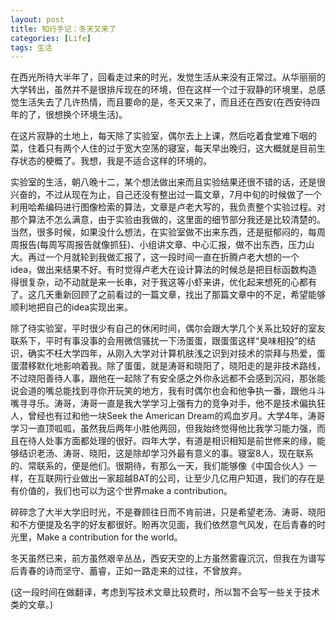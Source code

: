 ```yaml
---
layout: post
title: 知行手记：冬天又来了
categories: [Life]
tags: 生活
---
```


在西光所待大半年了，回看走过来的时光，发觉生活从来没有正常过。从华丽丽的大学转出，虽然并不是很排斥现在的环境，但在这样一个过于寂静的环境里，总感觉生活失去了几许热情，而且要命的是，冬天又来了，而且还在西安(在西安待四年的了，很想换个环境生活)。

在这片寂静的土地上，每天除了实验室，偶尔去上上课，然后吃着食堂难下咽的菜，住着只有两个人住的过于宽大空荡的寝室，每天早出晚归，这大概就是目前生存状态的梗概了。我想，我是不适合这样的环境的。

实验室的生活，朝八晚十二，某个想法做出来而且实验结果还很不错的话，还是很兴奋的，不过从现在为止，自己还没有整出过一篇文章，7月中旬的时候做了一个利用哈希编码进行图像检索的算法，文章是卢老大写的，我负责整个实验过程。对那个算法不怎么满意，由于实验由我做的，这里面的细节部分我还是比较清楚的。当然，很多时候，如果没什么想法，在实验室做不出来东西，还是挺郁闷的，每周周报告(每周写周报告就像抓狂)、小组讲文章、中心汇报，做不出东西，压力山大。再过一个月就轮到我做汇报了，这一段时间一直在折腾卢老大想的一个idea，做出来结果不好。有时觉得卢老大在设计算法的时候总是把目标函数构造得很复杂，动不动就是来一长串，对于我这等小虾来讲，优化起来想死的心都有了。这几天重新回顾了之前看过的一篇文章，找出了那篇文章中的不足，希望能够顺利地把自己的idea实现出来。

除了待实验室，平时很少有自己的休闲时间，偶尔会跟大学几个关系比较好的室友联系下，平时有事没事的会用微信骚扰一下汤蛋蛋，跟蛋蛋这样“臭味相投”的结识，确实不枉大学四年，从刚入大学对计算机肤浅之识到对技术的崇拜与热爱，蛋蛋潜移默化地影响着我。除了蛋蛋，就是涛哥和晓阳了，晓阳走的是非技术路线，不过晓阳善待人事，跟他在一起除了有安全感之外你永远都不会感到沉闷，那张能说会道的嘴总能找到寻你开玩笑的地方，我有时偶尔也会和他争执一番，跟他斗斗嘴寻寻乐。涛哥，涛哥一直是我大学学习上强有力的竞争对手，他不是技术偏执狂人，曾经也有过和他一块Seek the American Dream的鸡血岁月。大学4年，涛哥学习一直顶呱呱，虽然我后两年小胜他两回，但我始终觉得他比我学习能力强，而且在待人处事方面都处理的很好。四年大学，有道是相识相知是前世修来的缘，能够结识老汤、涛哥、晓阳，这是除却学习外最有意义的事。寝室8人，现在联系的、常联系的，便是他们。很期待，有那么一天，我们能够像《中国合伙人》一样，在互联网行业做出一家超越BAT的公司，让至少几亿用户知道，我们的存在是有价值的，我们也可以为这个世界make a contribution。

碎碎念了大半大学旧时光，不是眷顾往日而不肯前进，只是希望老汤、涛哥、晓阳和不方便提及名字的好友都很好。盼再次见面，我们依然意气风发，在后青春的时光里，Make a contribution for the world。

冬天虽然已来，前方虽然艰辛丛丛，西安天空的上方虽然雾霾沉沉，但我在为谱写后青春的诗而坚守、蓄睿，正如一路走来的过往，不曾放弃。

(这一段时间在做翻译，考虑到写技术文章比较费时，所以暂不会写一些关于技术类的文章。)
